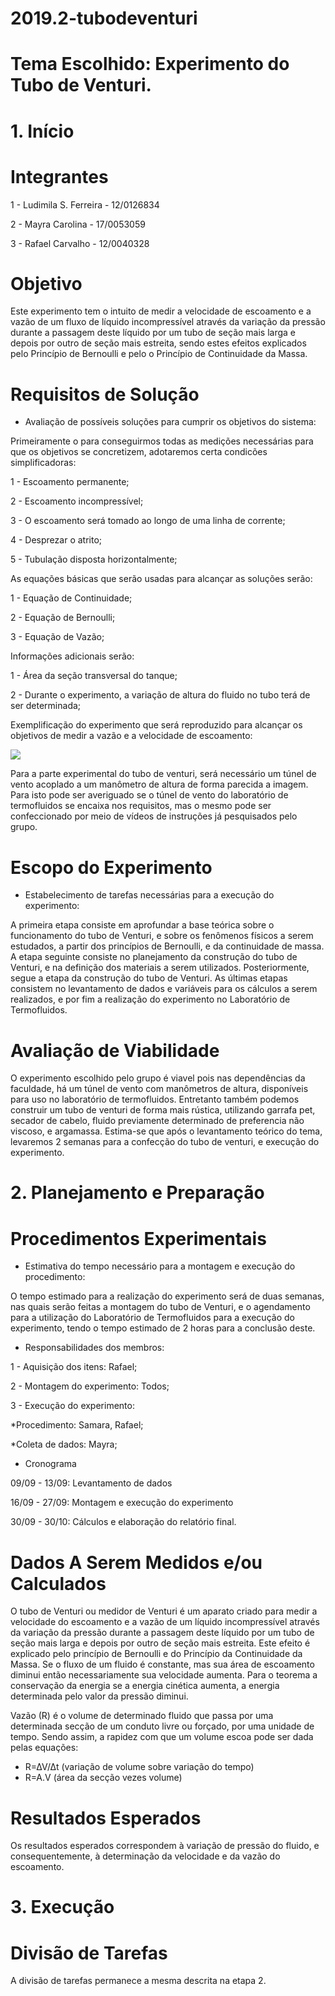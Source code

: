 # 2019.2-tubodeventuri

# Tema Escolhido: Experimento do Tubo de Venturi.

# 1. Início

# Integrantes

1 - Ludimila S. Ferreira - 12/0126834

2 - Mayra Carolina - 17/0053059

3 - Rafael Carvalho - 12/0040328

# Objetivo

Este experimento tem o intuito de medir a velocidade de escoamento e a vazão de um fluxo de líquido incompressível através da variação da pressão durante a passagem deste líquido por um tubo de seção mais larga e depois por outro de seção mais estreita, sendo estes efeitos explicados pelo Princípio de Bernoulli e pelo o Princípio de Continuidade da Massa.

# Requisitos de Solução

- Avaliação de possíveis soluções para cumprir os objetivos do sistema:

Primeiramente o para conseguirmos todas as medições necessárias para que os objetivos se concretizem, adotaremos certa condicões simplificadoras:

1 - Escoamento permanente;

2 - Escoamento incompressível;

3 - O escoamento será tomado ao longo de uma linha de corrente;

4 - Desprezar o atrito;

5 - Tubulação disposta horizontalmente;

As equações básicas que serão usadas para alcançar as soluções serão:

1 - Equação de Continuidade;

2 - Equação de Bernoulli;

3 - Equação de Vazão;

Informações adicionais serão:

1 - Área da seção transversal do tanque;

2 - Durante o experimento, a variação de altura do fluido no tubo terá de ser determinada;

Exemplificação do experimento que será reproduzido para alcançar os objetivos de medir a vazão e a velocidade de escoamento:

<img src="https://encrypted-tbn0.gstatic.com/images?q=tbn%3AANd9GcSCr4d9JutDYcGWSCqyN3KcO0PGCvsFA-K1tTpWOEKTBsRYfOHJ">

Para a parte experimental do tubo de venturi, será necessário um túnel de vento acoplado a um manômetro de altura de forma parecida a imagem. Para isto pode ser averiguado se o túnel de vento do laboratório de termofluidos se encaixa nos requisitos, mas o mesmo pode ser confeccionado por meio de vídeos de instruções já pesquisados pelo grupo.

# Escopo do Experimento

- Estabelecimento de tarefas necessárias para a execução do experimento:

A primeira etapa consiste em aprofundar a base teórica sobre o funcionamento do tubo de Venturi, e sobre os fenômenos físicos a serem estudados, a partir dos princípios de Bernoulli, e da continuidade de massa. A etapa seguinte consiste no planejamento da construção do tubo de Venturi, e na definição dos materiais a serem utilizados. Posteriormente, segue a etapa da construção do tubo de Venturi. As últimas etapas consistem no levantamento de dados e variáveis para os cálculos a serem realizados, e por fim a realização do experimento no Laboratório de Termofluidos.

# Avaliação de Viabilidade

O experimento escolhido pelo grupo é viavel pois nas dependências da faculdade, há um túnel de vento com manômetros de altura, disponíveis para uso no laboratório de termofluidos. Entretanto também podemos construir um tubo de venturi de forma mais rústica, utilizando garrafa pet, secador de cabelo, fluido previamente determinado de preferencia não viscoso, e argamassa.
Estima-se que após o levantamento teórico do tema, levaremos 2 semanas para a confecção do tubo de venturi, e execução do experimento.

# 2. Planejamento e Preparação

# Procedimentos Experimentais

- Estimativa do tempo necessário para a montagem e execução do procedimento:

O tempo estimado para a realização do experimento será de duas semanas, nas quais serão feitas a montagem do tubo de Venturi, e o agendamento para a utilização do Laboratório de Termofluidos para a execução do experimento, tendo o tempo estimado de 2 horas para a conclusão deste.

- Responsabilidades dos membros:

1 - Aquisição dos itens: Rafael;

2 - Montagem do experimento: Todos;

3 - Execução do experimento: 

*Procedimento: Samara, Rafael; 

*Coleta de dados: Mayra;

- Cronograma

09/09 - 13/09: Levantamento de dados

16/09 - 27/09: Montagem e execução do experimento

30/09 - 30/10: Cálculos e elaboração do relatório final.

# Dados A Serem Medidos e/ou Calculados

O tubo de Venturi ou medidor de Venturi é um aparato criado para medir a velocidade do escoamento
e a vazão de um líquido incompressível através da variação da pressão durante a passagem deste líquido por um tubo de seção
mais larga e depois por outro de seção mais estreita. Este efeito é explicado pelo princípio de Bernoulli e do Princípio da Continuidade da Massa. Se o fluxo de um fluido é constante, mas sua área de escoamento diminui então necessariamente sua velocidade aumenta. Para o teorema a conservação da energia se a energia cinética aumenta, a energia determinada pelo valor da pressão diminui.

Vazão (R) é o volume de determinado fluido que passa por uma determinada secção de
um conduto livre ou forçado, por uma unidade de tempo. Sendo assim, a rapidez com
que um volume escoa pode ser dada pelas equações:

* R=∆V/∆t (variação de volume sobre variação do tempo)
* R=A.V (área da secção vezes volume)

# Resultados Esperados

Os resultados esperados correspondem à variação de pressão do fluido, e consequentemente, à determinação da velocidade e da vazão do escoamento.

# 3. Execução

# Divisão de Tarefas

A divisão de tarefas permanece a mesma descrita na etapa 2.

